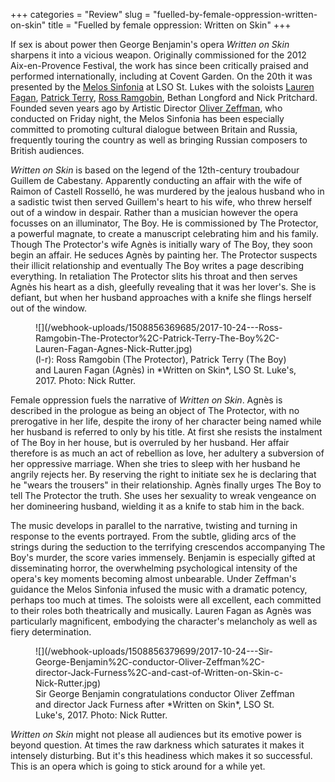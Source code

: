 +++
categories = "Review"
slug = "fuelled-by-female-oppression-written-on-skin"
title = "Fuelled by female oppression: Written on Skin"
+++

If sex is about power then George Benjamin's opera *Written on Skin* sharpens it into a vicious weapon. Originally commissioned for the 2012 Aix-en-Provence Festival, the work has since been critically praised and performed internationally, including at Covent Garden. On the 20th it was presented by the [Melos Sinfonia](/scene/companies/melos-sinfonia/) at LSO St. Lukes with the soloists [Lauren Fagan](/scene/people/lauren-fagan/), [Patrick Terry](/scene/people/patrick-terry/), [Ross Ramgobin](/scene/people/ross-ramgobin/), Bethan Longford and Nick Pritchard. Founded seven years ago by Artistic Director [Oliver Zeffman](/talking-with-conductors-oliver-zeffman/), who conducted on Friday night, the Melos Sinfonia has been especially committed to promoting cultural dialogue between Britain and Russia, frequently touring the country as well as bringing Russian composers to British audiences. 

*Written on Skin* is based on the legend of the 12th-century troubadour Guillem de Cabestany. Apparently conducting an affair with the wife of Raimon of Castell Rosselló, he was murdered by the jealous husband who in a sadistic twist then served Guillem's heart to his wife, who threw herself out of a window in despair. Rather than a musician however the opera focusses on an illuminator, The Boy. He is commissioned by The Protector, a powerful magnate, to create a manuscript celebrating him and his family. Though The Protector's wife Agnès is initially wary of The Boy, they soon begin an affair. He seduces Agnès by painting her. The Protector suspects their illicit relationship and eventually The Boy writes a page describing everything. In retaliation The Protector slits his throat and then serves Agnès his heart as a dish, gleefully revealing that it was her lover's. She is defiant, but when her husband approaches with a knife she flings herself out of the window. 

<figure data-type="image">
![](/webhook-uploads/1508856369685/2017-10-24---Ross-Ramgobin-The-Protector%2C-Patrick-Terry-The-Boy%2C-Lauren-Fagan-Agnes-Nick-Rutter.jpg)
<figcaption>(l-r): Ross Ramgobin (The Protector), Patrick Terry (The Boy) and Lauren Fagan (Agnès) in *Written on Skin*, LSO St. Luke's, 2017. Photo: Nick Rutter.</figcaption>
</figure>

Female oppression fuels the narrative of *Written on Skin*. Agnès is described in the prologue as being an object of The Protector, with no prerogative in her life, despite the irony of her character being named while her husband is referred to only by his title. At first she resists the instalment of The Boy in her house, but is overruled by her husband. Her affair therefore is as much an act of rebellion as love, her adultery a subversion of her oppressive marriage. When she tries to sleep with her husband he angrily rejects her. By reserving the right to initiate sex he is declaring that he "wears the trousers" in their relationship. Agnès finally urges The Boy to tell The Protector the truth. She uses her sexuality to wreak vengeance on her domineering husband, wielding it as a knife to stab him in the back. 

The music develops in parallel to the narrative, twisting and turning in response to the events portrayed. From the subtle, gliding arcs of the strings during the seduction to the terrifying crescendos accompanying The Boy's murder, the score varies immensely. Benjamin is especially gifted at disseminating horror, the overwhelming psychological intensity of the opera's key moments becoming almost unbearable. Under Zeffman's guidance the Melos Sinfonia infused the music with a dramatic potency, perhaps too much at times. The soloists were all excellent, each committed to their roles both theatrically and musically. Lauren Fagan as Agnès was particularly magnificent, embodying the character's melancholy as well as fiery determination.  

<figure data-type="image">
![](/webhook-uploads/1508856379699/2017-10-24---Sir-George-Benjamin%2C-conductor-Oliver-Zeffman%2C-director-Jack-Furness%2C-and-cast-of-Written-on-Skin-c-Nick-Rutter.jpg)
<figcaption>Sir George Benjamin congratulations conductor Oliver Zeffman and director Jack Furness after *Written on Skin*, LSO St. Luke's, 2017. Photo: Nick Rutter.</figcaption>
</figure>

*Written on Skin* might not please all audiences but its emotive power is beyond question. At times the raw darkness which saturates it makes it intensely disturbing. But it's this headiness which makes it so successful. This is an opera which is going to stick around for a while yet.
